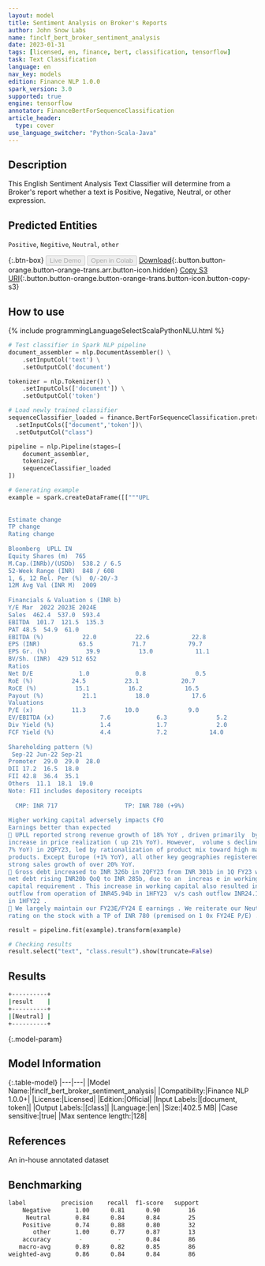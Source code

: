 ```yaml
---
layout: model
title: Sentiment Analysis on Broker's Reports
author: John Snow Labs
name: finclf_bert_broker_sentiment_analysis
date: 2023-01-31
tags: [licensed, en, finance, bert, classification, tensorflow]
task: Text Classification
language: en
nav_key: models
edition: Finance NLP 1.0.0
spark_version: 3.0
supported: true
engine: tensorflow
annotator: FinanceBertForSequenceClassification
article_header:
  type: cover
use_language_switcher: "Python-Scala-Java"
---
```


## Description

This English Sentiment Analysis Text Classifier will determine from a Broker's report whether a text is Positive, Negative, Neutral, or other expression.

## Predicted Entities

`Positive`, `Negitive`, `Neutral`, `other`

{:.btn-box}
<button class="button button-orange" disabled>Live Demo</button>
<button class="button button-orange" disabled>Open in Colab</button>
[Download](https://s3.amazonaws.com/auxdata.johnsnowlabs.com/finance/models/finclf_bert_broker_sentiment_analysis_en_1.0.0_3.0_1675177527227.zip){:.button.button-orange.button-orange-trans.arr.button-icon.hidden}
[Copy S3 URI](s3://auxdata.johnsnowlabs.com/finance/models/finclf_bert_broker_sentiment_analysis_en_1.0.0_3.0_1675177527227.zip){:.button.button-orange.button-orange-trans.button-icon.button-copy-s3}

## How to use



<div class="tabs-box" markdown="1">
{% include programmingLanguageSelectScalaPythonNLU.html %}

```python
# Test classifier in Spark NLP pipeline
document_assembler = nlp.DocumentAssembler() \
    .setInputCol('text') \
    .setOutputCol('document')

tokenizer = nlp.Tokenizer() \
    .setInputCols(['document']) \
    .setOutputCol('token')

# Load newly trained classifier
sequenceClassifier_loaded = finance.BertForSequenceClassification.pretrained("finclf_bert_broker_sentiment_analysis", "en", "finance/models")\
  .setInputCols(["document",'token'])\
  .setOutputCol("class")

pipeline = nlp.Pipeline(stages=[
    document_assembler, 
    tokenizer,
    sequenceClassifier_loaded    
])

# Generating example
example = spark.createDataFrame([["""UPL 
   
 
Estimate change   
TP change   
Rating change   
 
Bloomberg  UPLL IN  
Equity Shares (m)  765 
M.Cap.(INRb)/(USDb)  538.2 / 6.5  
52-Week Range (INR)  848 / 608  
1, 6, 12 Rel. Per (%)  0/-20/-3  
12M Avg Val (INR M)  2009  
 
Financials & Valuation s (INR b)  
Y/E Mar  2022 2023E 2024E 
Sales  462.4  537.0  593.4  
EBITDA  101.7  121.5  135.3  
PAT 48.5  54.9  61.0  
EBITDA (%)           22.0           22.6            22.8  
EPS (INR)           63.5           71.7            79.7  
EPS Gr. (%)           39.9           13.0            11.1  
BV/Sh. (INR)  429 512 652 
Ratios        
Net D/E             1.0             0.8              0.5  
RoE (%)           24.5           23.1            20.7  
RoCE (%)           15.1           16.2            16.5  
Payout (%)           21.1           18.0            17.6  
Valuations        
P/E (x)           11.3           10.0              9.0  
EV/EBITDA (x)             7.6             6.3              5.2  
Div Yield (%)             1.4             1.7              2.0  
FCF Yield (%)             4.4             7.2            14.0  
 
Shareholding pattern (%)  
 Sep-22 Jun-22 Sep-21 
Promoter  29.0  29.0  28.0  
DII 17.2  16.5  18.0  
FII 42.8  36.4  35.1  
Others  11.1  18.1  19.0  
Note: FII includes depository receipts  
 
  CMP: INR 717                   TP: INR 780 (+9%)                       Neutral  
 
Higher working capital adversely impacts CFO  
Earnings better than expected    
 UPLL reported strong revenue growth of 18% YoY , driven primarily  by an 
increase in price realization ( up 21% YoY). However,  volume s declined (down 
7% YoY) in 2QFY23, led by rationalization of product mix toward high margin 
products. Except Europe (+1% YoY), all other key geographies registered a 
strong sales growth of over 20% YoY.  
 Gross debt increased to INR 326b in 2QFY23 from INR 301b in 1Q FY23 with 
net debt rising INR20b QoQ to INR 285b, due to an  increas e in working 
capital requirement . This increase in working capital also resulted in cash 
outflow from operation of INR45.94b in 1HFY23  v/s cash outflow INR24.15b 
in 1HFY22 .  
 We largely maintain our FY23E/FY24 E earnings . We reiterate our Neutral 
rating on the stock with a TP of INR 780 (premised on 1 0x FY24E P/E) ."""]]).toDF("text")

result = pipeline.fit(example).transform(example)

# Checking results
result.select("text", "class.result").show(truncate=False)
```

</div>

## Results

```bash
+----------+
|result    |
+----------+
|[Neutral] |
+----------+
```

{:.model-param}
## Model Information

{:.table-model}
|---|---|
|Model Name:|finclf_bert_broker_sentiment_analysis|
|Compatibility:|Finance NLP 1.0.0+|
|License:|Licensed|
|Edition:|Official|
|Input Labels:|[document, token]|
|Output Labels:|[class]|
|Language:|en|
|Size:|402.5 MB|
|Case sensitive:|true|
|Max sentence length:|128|

## References

An in-house annotated dataset

## Benchmarking

```bash
label          precision    recall  f1-score   support
    Negative       1.00      0.81      0.90        16
     Neutral       0.84      0.84      0.84        25
    Positive       0.74      0.88      0.80        32
       other       1.00      0.77      0.87        13
    accuracy        -          -       0.84        86
   macro-avg       0.89      0.82      0.85        86
weighted-avg       0.86      0.84      0.84        86
```
